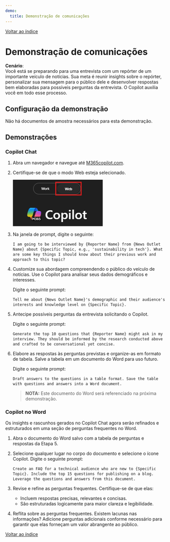 ```yaml
---
demo:
  title: Demonstração de comunicações
---
```


[Voltar ao índice](https://microsoftlearning.github.io/MS-4021-Copilot-Immersion-Experience/)

# Demonstração de comunicações

**Cenário**:  
Você está se preparando para uma entrevista com um repórter de um importante veículo de notícias. Sua meta é reunir insights sobre o repórter, personalizar sua mensagem para o público dele e desenvolver respostas bem elaboradas para possíveis perguntas da entrevista. O Copilot auxilia você em todo esse processo.

## Configuração da demonstração

Não há documentos de amostra necessários para esta demonstração.

## Demonstrações

### Copilot Chat

1. Abra um navegador e navegue até [M365copilot.com](https://m365copilot.com/).

1. Certifique-se de que o modo Web esteja selecionado.

    ![captura de tela mostrando a guia do modo web.](../Prompts/Media/web-mode.png)

1. Na janela de prompt, digite o seguinte:

    ```text
    I am going to be interviewed by {Reporter Name} from {News Outlet Name} about {Specific Topic, e.g., 'sustainability in tech'}. What are some key things I should know about their previous work and approach to this topic?
    ```

1. Customize sua abordagem compreendendo o público do veículo de notícias. Use o Copilot para analisar seus dados demográficos e interesses.

    Digite o seguinte prompt:

    ```text
    Tell me about {News Outlet Name}'s demographic and their audience's interests and knowledge level on {Specific Topic}.
    ```

1. Antecipe possíveis perguntas da entrevista solicitando o Copilot.

    Digite o seguinte prompt:

    ```text
    Generate the top 10 questions that {Reporter Name} might ask in my interview. They should be informed by the research conducted above and crafted to be conversational yet concise.
    ```

1. Elabore as respostas às perguntas previstas e organize-as em formato de tabela. Salve a tabela em um documento do Word para uso futuro.

    Digite o seguinte prompt:

    ```text
    Draft answers to the questions in a table format. Save the table with questions and answers into a Word document.
    ```

    > **NOTA:** Este documento do Word será referenciado na próxima demonstração.

### Copilot no Word

Os insights e rascunhos gerados no Copilot Chat agora serão refinados e estruturados em uma seção de perguntas frequentes no Word.

1. Abra o documento do Word salvo com a tabela de perguntas e respostas da Etapa 5.

1. Selecione qualquer lugar no corpo do documento e selecione o ícone Copilot. Digite o seguinte prompt:

    ```text
    Create an FAQ for a technical audience who are new to {Specific Topic}. Include the top 15 questions for publishing on a blog. Leverage the questions and answers from this document.
    ```

1. Revise e refine as perguntas frequentes. Certifique-se de que elas:
    - Incluem respostas precisas, relevantes e concisas.
    - São estruturadas logicamente para maior clareza e legibilidade.

1. Reflita sobre as perguntas frequentes. Existem lacunas nas informações? Adicione perguntas adicionais conforme necessário para garantir que elas forneçam um valor abrangente ao público.

[Voltar ao índice](https://microsoftlearning.github.io/MS-4021-Copilot-Immersion-Experience/)
